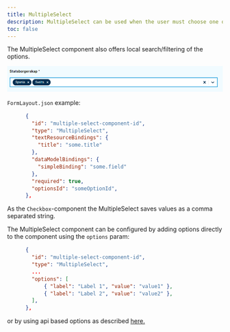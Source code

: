 ```yaml
---
title: MultipleSelect
description: MultipleSelect can be used when the user must choose one or more values
toc: false
---
```


The MultipleSelect component also offers local search/filtering of the options.

![MultipleSelect example](multipleSelect-example.png "MultipleSelect example")

`FormLayout.json` example:

```json
      {
        "id": "multiple-select-component-id",
        "type": "MultipleSelect",
        "textResourceBindings": {
          "title": "some.title"
        },
        "dataModelBindings": {
          "simpleBinding": "some.field"
        },
        "required": true,
        "optionsId": "someOptionId",
      },
```

As the `Checkbox`-component the MultipleSelect saves values as a comma separated string.

The MultipleSelect component can be configured by adding options directly to the component using the `options` param:

```json
      {
        "id": "multiple-select-component-id",
        "type": "MultipleSelect",
        ...
        "options": [
            { "label": "Label 1", "value": "value1" },
            { "label": "Label 2", "value": "value2" },
        ],
      },
```

 or by using api based options as described [here.](../../../data/options/)
